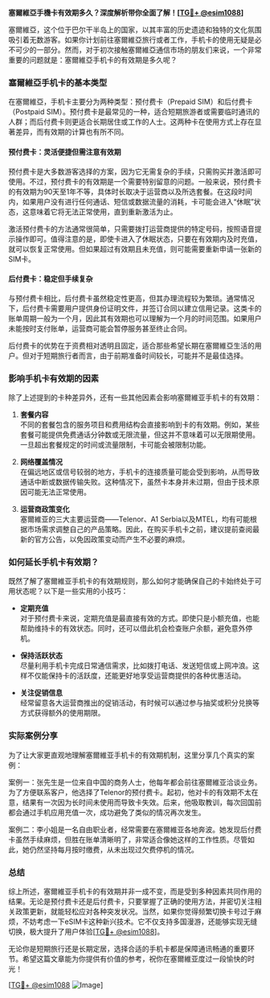 **塞爾維亞手機卡有效期多久？深度解析带你全面了解！[[TG💪+ @esim1088](https://t.me/s/esim1088)]**

塞爾維亞，这个位于巴尔干半岛上的国家，以其丰富的历史遗迹和独特的文化氛围吸引着无数游客。如果你计划前往塞爾維亞旅行或者工作，手机卡的使用无疑是必不可少的一部分。然而，对于初次接触塞爾維亞通信市场的朋友们来说，一个非常重要的问题就是：塞爾維亞手机卡的有效期是多久呢？

### 塞爾維亞手机卡的基本类型

在塞爾維亞，手机卡主要分为两种类型：预付费卡（Prepaid SIM）和后付费卡（Postpaid SIM）。预付费卡是最常见的一种，适合短期旅游者或需要临时通讯的人群；而后付费卡则更适合长期居住或工作的人士。这两种卡在使用方式上存在显著差异，而有效期的计算也有所不同。

#### 预付费卡：灵活便捷但需注意有效期

预付费卡是大多数游客选择的方案，因为它无需复杂的手续，只需购买并激活即可使用。不过，预付费卡的有效期是一个需要特别留意的问题。一般来说，预付费卡的有效期为90天至1年不等，具体时长取决于运营商以及所选套餐。在这段时间内，如果用户没有进行任何通话、短信或数据流量的消耗，卡可能会进入“休眠”状态，这意味着它将无法正常使用，直到重新激活为止。

激活预付费卡的方法通常很简单，只需要拨打运营商提供的特定号码，按照语音提示操作即可。值得注意的是，即使卡进入了休眠状态，只要在有效期内及时充值，就可以恢复正常使用。但如果超过有效期且未充值，则可能需要重新申请一张新的SIM卡。

#### 后付费卡：稳定但手续复杂

与预付费卡相比，后付费卡虽然稳定性更高，但其办理流程较为繁琐。通常情况下，后付费卡需要用户提供身份证明文件，并签订合同以建立信用记录。这类卡的账单周期一般为一个月，因此其有效期也可以理解为一个月的时间范围。如果用户未能按时支付账单，运营商可能会暂停服务甚至终止合同。

后付费卡的优势在于资费相对透明且固定，适合那些希望长期在塞爾維亞生活的用户。但对于短期旅行者而言，由于前期准备时间较长，可能并不是最佳选择。

### 影响手机卡有效期的因素

除了上述提到的卡种差异外，还有一些其他因素会影响塞爾維亚手机卡的有效期：

1. **套餐内容**  
   不同的套餐包含的服务项目和费用结构会直接影响到卡的有效期。例如，某些套餐可能提供免费通话分钟数或无限流量，但这并不意味着可以无限期使用。一旦超出套餐规定的时间或流量限制，卡可能会被限制功能。

2. **网络覆盖情况**  
   在偏远地区或信号较弱的地方，手机卡的连接质量可能会受到影响，从而导致通话中断或数据传输失败。这种情况下，虽然卡本身并未过期，但由于技术原因可能无法正常使用。

3. **运营商政策变化**  
   塞爾維亚的三大主要运营商——Telenor、A1 Serbia以及MTEL，均有可能根据市场需求调整自己的产品策略。因此，在购买手机卡之前，建议提前查阅最新的官方公告，以免因政策变动而产生不必要的麻烦。

### 如何延长手机卡有效期？

既然了解了塞爾維亚手机卡的有效期规则，那么如何才能确保自己的卡始终处于可用状态呢？以下是一些实用的小技巧：

- **定期充值**  
  对于预付费卡来说，定期充值是最直接有效的方式。即使只是小额充值，也能帮助维持卡的有效状态。同时，还可以借此机会检查账户余额，避免意外停机。

- **保持活跃状态**  
  尽量利用手机卡完成日常通信需求，比如拨打电话、发送短信或上网冲浪。这样不仅能保持卡的活跃度，还能更好地享受运营商提供的各种优惠活动。

- **关注促销信息**  
  经常留意各大运营商推出的促销活动，有时候可以通过参与抽奖或积分兑换等方式获得额外的使用期限。

### 实际案例分享

为了让大家更直观地理解塞爾維亚手机卡的有效期机制，这里分享几个真实的案例：

案例一：张先生是一位来自中国的商务人士，他每年都会前往塞爾維亚洽谈业务。为了方便联系客户，他选择了Telenor的预付费卡。起初，他对卡的有效期不太在意，结果有一次因为长时间未使用而导致卡失效。后来，他吸取教训，每次回国前都会通过手机应用充值一次，成功避免了类似的情况再次发生。

案例二：李小姐是一名自由职业者，经常需要在塞爾維亚各地奔波。她发现后付费卡虽然手续麻烦，但胜在账单清晰明了，非常适合像她这样的工作性质。尽管如此，她仍然坚持每月按时缴费，从未出现过欠费停机的情况。

### 总结

综上所述，塞爾維亚手机卡的有效期并非一成不变，而是受到多种因素共同作用的结果。无论是预付费卡还是后付费卡，只要掌握了正确的使用方法，并密切关注相关政策更新，就能轻松应对各种突发状况。当然，如果你觉得频繁切换卡号过于麻烦，不妨考虑一下eSIM卡这种新兴技术。它不仅支持多国漫游，还能够实现无缝切换，极大提升了用户体验[[TG💪+ @esim1088](https://t.me/s/esim1088)]。

无论你是短期旅行还是长期定居，选择合适的手机卡都是保障通讯畅通的重要环节。希望这篇文章能为你提供有价值的参考，祝你在塞爾維亚度过一段愉快的时光！

[[TG💪+ @esim1088](https://t.me/s/esim1088) ![Image](https://i.postimg.cc/4NQfJmqS/Snipaste-2025-05-13-00-14-12.png)]